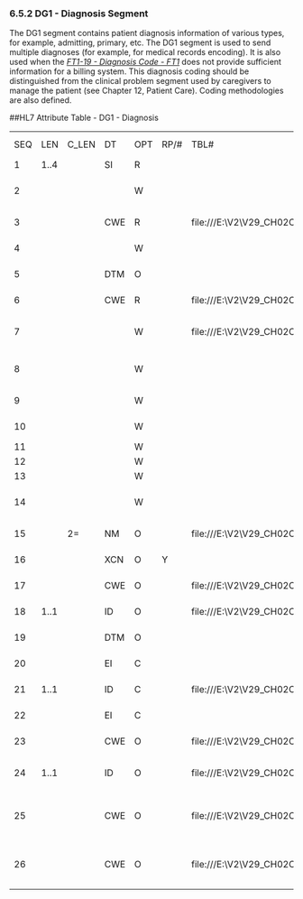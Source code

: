 ### 6.5.2 DG1 - Diagnosis Segment

The DG1 segment contains patient diagnosis information of various types, for example, admitting, primary, etc. The DG1 segment is used to send multiple diagnoses (for example, for medical records encoding). It is also used when the [_FT1-19 - Diagnosis Code - FT1_](++#ft1-19-diagnosis-code---ft1-cwe-00371++) does not provide sufficient information for a billing system. This diagnosis coding should be distinguished from the clinical problem segment used by caregivers to manage the patient (see Chapter 12, Patient Care). Coding methodologies are also defined.

##HL7 Attribute Table - DG1 - Diagnosis

|     |     |     |     |     |     |     |     |     |
| --- | --- | --- | --- | --- | --- | --- | --- | --- |
| SEQ | LEN | C_LEN | DT | OPT | RP/# | TBL# | ITEM# | ELEMENT NAME |
| 1 | 1..4 |  | SI | R |  |  | 00375 | Set ID - DG1 |
| 2 |  |  |  | W |  |  | 00376 | Diagnosis Coding Method |
| 3 |  |  | CWE | R |  | file:///E:\V2\V29_CH02C_Tables.docx#HL70051[0051] | 00377 | Diagnosis Code - DG1 |
| 4 |  |  |  | W |  |  | 00378 | Diagnosis Description |
| 5 |  |  | DTM | O |  |  | 00379 | Diagnosis Date/Time |
| 6 |  |  | CWE | R |  | file:///E:\V2\V29_CH02C_Tables.docx#HL70052[0052] | 00380 | Diagnosis Type |
| 7 |  |  |  | W |  | file:///E:\V2\V29_CH02C_Tables.docx#HL70118[0118] | 00381 | Major Diagnostic Category |
| 8 |  |  |  | W |  |  | 00382 | Diagnostic Related Group |
| 9 |  |  |  | W |  |  | 00383 | DRG Approval Indicator |
| 10 |  |  |  | W |  |  | 00384 | DRG Grouper Review Code |
| 11 |  |  |  | W |  |  | 00385 | Outlier Type |
| 12 |  |  |  | W |  |  | 00386 | Outlier Days |
| 13 |  |  |  | W |  |  | 00387 | Outlier Cost |
| 14 |  |  |  | W |  |  | 00388 | Grouper Version And Type |
| 15 |  | 2= | NM | O |  | file:///E:\V2\V29_CH02C_Tables.docx#HL70359[0359] | 00389 | Diagnosis Priority |
| 16 |  |  | XCN | O | Y |  | 00390 | Diagnosing Clinician |
| 17 |  |  | CWE | O |  | file:///E:\V2\V29_CH02C_Tables.docx#HL70228[0228] | 00766 | Diagnosis Classification |
| 18 | 1..1 |  | ID | O |  | file:///E:\V2\V29_CH02C_Tables.docx#HL70136[0136] | 00767 | Confidential Indicator |
| 19 |  |  | DTM | O |  |  | 00768 | Attestation Date/Time |
| 20 |  |  | EI | C |  |  | 01850 | Diagnosis Identifier |
| 21 | 1..1 |  | ID | C |  | file:///E:\V2\V29_CH02C_Tables.docx#HL70206[0206] | 01894 | Diagnosis Action Code |
| 22 |  |  | EI | C |  |  | 02152 | Parent Diagnosis |
| 23 |  |  | CWE | O |  | file:///E:\V2\V29_CH02C_Tables.docx#HL70728[0728] | 02153 | DRG CCL Value Code |
| 24 | 1..1 |  | ID | O |  | file:///E:\V2\V29_CH02C_Tables.docx#HL70136[0136] | 02154 | DRG Grouping Usage |
| 25 |  |  | CWE | O |  | file:///E:\V2\V29_CH02C_Tables.docx#HL70731[0731] | 02155 | DRG Diagnosis Determination Status |
| 26 |  |  | CWE | O |  | file:///E:\V2\V29_CH02C_Tables.docx#HL70895[0895] | 02288 | Present On Admission (POA) Indicator |
